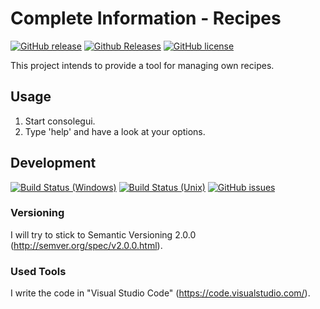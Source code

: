 # Complete Information - Recipes
[![GitHub release](https://img.shields.io/github/release/NicoVIII/CompleteInformation.svg)]()
[![Github Releases](https://img.shields.io/github/downloads/NicoVIII/CompleteInformation/total.svg)]()
[![GitHub license](https://img.shields.io/badge/license-MIT-blue.svg)](https://raw.githubusercontent.com/NicoVIII/CompleteInformation/master/LICENSE.txt)

This project intends to provide a tool for managing own recipes.

## Usage
1. Start consolegui.
2. Type 'help' and have a look at your options.

## Development
[![Build Status (Windows)](https://img.shields.io/appveyor/ci/NicoVIII/completeinformation/master.svg?logo=appveyor&label=build%20(windows))](https://ci.appveyor.com/project/NicoVIII/completeinformation)
[![Build Status (Unix)](https://img.shields.io/travis/NicoVIII/CompleteInformation.svg?label=build%20(unix))](https://travis-ci.org/NicoVIII/QuizPresenter)
[![GitHub issues](https://img.shields.io/github/issues/NicoVIII/CompleteInformation.svg)](https://github.com/NicoVIII/QuizPresenter/issues)

### Versioning
I will try to stick to Semantic Versioning 2.0.0 (http://semver.org/spec/v2.0.0.html).

### Used Tools
I write the code in "Visual Studio Code" (https://code.visualstudio.com/).
